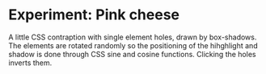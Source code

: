 <!--
  date: 2024-04-01
  modified: 2024-04-01
  slug: experiment-pinkcheese
  type: post
  categories: code, JavaScript
  tags: cool shit
  thumbnail: experiments/ocalhost_7047_experiment-pinkcheese.png
  description: Cheese holes
  related: experiment-*
-->

# Experiment: Pink cheese

A little CSS contraption with single element holes, drawn by box-shadows. The elements are rotated randomly so the positioning of the hihghlight and shadow is done through CSS sine and cosine functions.
Clicking the holes inverts them.

<pre><code data-language="javascript" data-src="/static/experiment/pinkcheese.js"></code></pre>

